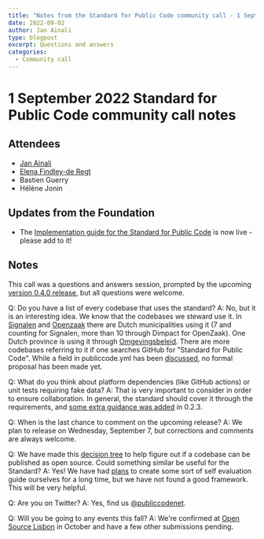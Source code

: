 ```yaml
---
title: "Notes from the Standard for Public Code community call - 1 September 2022"
date: 2022-09-02
author: Jan Ainali
type: blogpost
excerpt: Questions and answers
categories:
  - Community call
---
```


# 1 September 2022 Standard for Public Code community call notes

## Attendees

* [Jan Ainali](https://publiccode.net/who-we-are/team/jan-ainali.html)
* [Elena Findley-de Regt](https://publiccode.net/who-we-are/team/elena-findley-de-regt.html)
* Bastien Guerry
* Hélène Jonin

## Updates from the Foundation

* The [Implementation guide for the Standard for Public Code](https://publiccodenet.github.io/community-implementation-guide-standard/) is now live - please add to it!

## Notes

This call was a questions and answers session, prompted by the upcoming [version 0.4.0 release](https://github.com/publiccodenet/standard/issues/682), but all questions were welcome.

Q: Do you have a list of every codebase that uses the standard?
A: No, but it is an interesting idea. We know that the codebases we steward use it. In [Signalen](https://publiccode.net/codebases/signalen.html) and [Openzaak](https://publiccode.net/codebases/openzaak.html) there are Dutch municipalities using it (7 and counting for Signalen, more than 10 through Dimpact for OpenZaak). One Dutch province is using it through [Omgevingsbeleid](https://publiccode.net/codebases/omgevingsbeleid.html). There are more codebases referring to it if one searches GitHub for "Standard for Public Code". While a field in publiccode.yml has been [discussed](https://github.com/publiccodeyml/publiccode.yml/discussions/136), no formal proposal has been made yet.

Q: What do you think about platform dependencies (like GitHub actions) or unit tests requiring fake data?
A: That is very important to consider in order to ensure collaboration. In general, the standard should cover it through the requirements, and [some extra guidance was added](https://github.com/publiccodenet/standard/commit/a02bfc0bee9b79484164edb6ffef9e7fa3c6543d) in 0.2.3.

Q: When is the last chance to comment on the upcoming release?
A: We plan to release on Wednesday, September 7, but corrections and comments are always welcome.

Q: We have made this [decision tree](https://guide-juridique-logiciel-libre.etalab.gouv.fr/) to help figure out if a codebase can be published as open source. Could something similar be useful for the Standard?
A: Yes! We have had [plans](https://github.com/publiccodenet/projects/issues/77) to create some sort of self evaluation guide ourselves for a long time, but we have not found a good framework. This will be very helpful.

Q: Are you on Twitter?
A: Yes, find us [@publiccodenet](https://twitter.com/publiccodenet).

Q: Will you be going to any events this fall?
A: We're confirmed at [Open Source Lisbon](https://opensourcelisbon.syone.com/speakers) in October and have a few other submissions pending.
